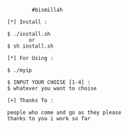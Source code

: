 
			#bismillah

	[*] Install : 

	$ ./install.sh
	       or
	$ sh install.sh

	[*] For Using :

	$ ./myip
	
	$ INPUT YOUR CHOISE [1-4] : 
	$ whatever you want to choise

	[+] Thanks To :
	
	people who come and go as they please
	thanks to you i work so far
	
